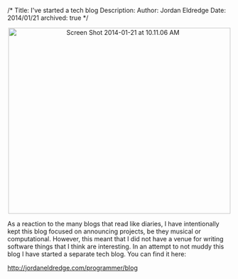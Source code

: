 /*
Title: I've started a tech blog
Description:
Author: Jordan Eldredge
Date: 2014/01/21
archived: true
*/

<p style="text-align: center;"><a href="http://jordaneldredge.com/programmer/blog"><img class="aligncenter size-large wp-image-1554" alt="Screen Shot 2014-01-21 at 10.11.06 AM" src="http://blog.classicalcode.com/wp-content/uploads/2014/01/Screen-Shot-2014-01-21-at-10.11.06-AM-500x418.png" width="500" height="418" /></a></p>
As a reaction to the many blogs that read like diaries, I have intentionally kept this blog focused on announcing projects, be they musical or computational. However, this meant that I did not have a venue for writing software things that I think are interesting. In an attempt to not muddy this blog I have started a separate tech blog. You can find it here:

<a href="http://jordaneldredge.com/programmer/blog">http://jordaneldredge.com/programmer/blog</a>
